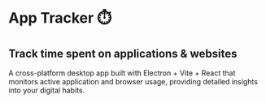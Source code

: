 # App Tracker ⏱️
## Track time spent on applications & websites

A cross-platform desktop app built with Electron + Vite + React that monitors active application and browser usage, providing detailed insights into your digital habits.




